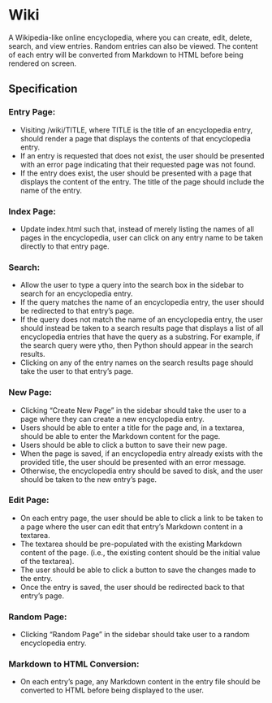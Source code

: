 # Wiki
A Wikipedia-like online encyclopedia, where you can create, edit, delete, search, and view entries. Random entries can also be viewed. The content of each entry will be converted from Markdown to HTML before being rendered on screen.

## Specification

### Entry Page: 
- Visiting /wiki/TITLE, where TITLE is the title of an encyclopedia entry, should render a page that displays the contents of that encyclopedia entry.
- If an entry is requested that does not exist, the user should be presented with an error page indicating that their requested page was not found.
- If the entry does exist, the user should be presented with a page that displays the content of the entry. The title of the page should include the name of the entry.
### Index Page: 
- Update index.html such that, instead of merely listing the names of all pages in the encyclopedia, user can click on any entry name to be taken directly to that entry page.
### Search: 
- Allow the user to type a query into the search box in the sidebar to search for an encyclopedia entry.
- If the query matches the name of an encyclopedia entry, the user should be redirected to that entry’s page.
- If the query does not match the name of an encyclopedia entry, the user should instead be taken to a search results page that displays a list of all encyclopedia entries that   have the query as a substring. For example, if the search query were ytho, then Python should appear in the search results.
- Clicking on any of the entry names on the search results page should take the user to that entry’s page.
### New Page: 
- Clicking “Create New Page” in the sidebar should take the user to a page where they can create a new encyclopedia entry.
- Users should be able to enter a title for the page and, in a textarea, should be able to enter the Markdown content for the page.
- Users should be able to click a button to save their new page.
- When the page is saved, if an encyclopedia entry already exists with the provided title, the user should be presented with an error message.
- Otherwise, the encyclopedia entry should be saved to disk, and the user should be taken to the new entry’s page.
### Edit Page: 
- On each entry page, the user should be able to click a link to be taken to a page where the user can edit that entry’s Markdown content in a textarea.
- The textarea should be pre-populated with the existing Markdown content of the page. (i.e., the existing content should be the initial value of the textarea).
- The user should be able to click a button to save the changes made to the entry.
- Once the entry is saved, the user should be redirected back to that entry’s page.
### Random Page: 
- Clicking “Random Page” in the sidebar should take user to a random encyclopedia entry.
### Markdown to HTML Conversion: 
- On each entry’s page, any Markdown content in the entry file should be converted to HTML before being displayed to the user.

